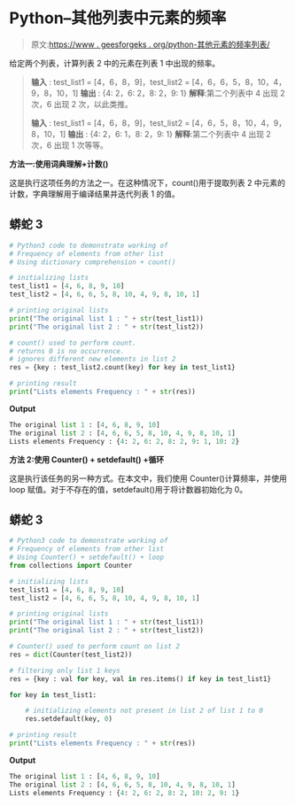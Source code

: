 # Python–其他列表中元素的频率

> 原文:[https://www . geesforgeks . org/python-其他元素的频率列表/](https://www.geeksforgeeks.org/python-frequency-of-elements-from-other-list/)

给定两个列表，计算列表 2 中的元素在列表 1 中出现的频率。

> **输入** : test_list1 = [4，6，8，9]，test_list2 = [4，6，6，5，8，10，4，9，8，10，1]
> **输出** : {4: 2，6: 2，8: 2，9: 1}
> **解释**:第二个列表中 4 出现 2 次，6 出现 2 次，以此类推。
> 
> **输入** : test_list1 = [4，6，8，9]，test_list2 = [4，6，5，8，10，4，9，8，10，1]
> **输出** : {4: 2，6: 1，8: 2，9: 1}
> **解释**:第二个列表中 4 出现 2 次，6 出现 1 次等等。

**方法一:使用词典理解+计数()**

这是执行这项任务的方法之一。在这种情况下，count()用于提取列表 2 中元素的计数，字典理解用于编译结果并迭代列表 1 的值。

## 蟒蛇 3

```py
# Python3 code to demonstrate working of 
# Frequency of elements from other list
# Using dictionary comprehension + count()

# initializing lists
test_list1 = [4, 6, 8, 9, 10]
test_list2 = [4, 6, 6, 5, 8, 10, 4, 9, 8, 10, 1]

# printing original lists
print("The original list 1 : " + str(test_list1))
print("The original list 2 : " + str(test_list2))

# count() used to perform count.
# returns 0 is no occurrence.
# ignores different new elements in list 2
res = {key : test_list2.count(key) for key in test_list1}

# printing result 
print("Lists elements Frequency : " + str(res))
```

**Output**

```py
The original list 1 : [4, 6, 8, 9, 10]
The original list 2 : [4, 6, 6, 5, 8, 10, 4, 9, 8, 10, 1]
Lists elements Frequency : {4: 2, 6: 2, 8: 2, 9: 1, 10: 2}

```

**方法 2:使用 Counter() + setdefault() +循环**

这是执行该任务的另一种方式。在本文中，我们使用 Counter()计算频率，并使用 loop 赋值。对于不存在的值，setdefault()用于将计数器初始化为 0。

## 蟒蛇 3

```py
# Python3 code to demonstrate working of 
# Frequency of elements from other list
# Using Counter() + setdefault() + loop
from collections import Counter

# initializing lists
test_list1 = [4, 6, 8, 9, 10]
test_list2 = [4, 6, 6, 5, 8, 10, 4, 9, 8, 10, 1]

# printing original lists
print("The original list 1 : " + str(test_list1))
print("The original list 2 : " + str(test_list2))

# Counter() used to perform count on list 2
res = dict(Counter(test_list2))

# filtering only list 1 keys
res = {key : val for key, val in res.items() if key in test_list1} 

for key in test_list1:

    # initializing elements not present in list 2 of list 1 to 0
    res.setdefault(key, 0) 

# printing result 
print("Lists elements Frequency : " + str(res))
```

**Output**

```py
The original list 1 : [4, 6, 8, 9, 10]
The original list 2 : [4, 6, 6, 5, 8, 10, 4, 9, 8, 10, 1]
Lists elements Frequency : {4: 2, 6: 2, 8: 2, 10: 2, 9: 1}

```